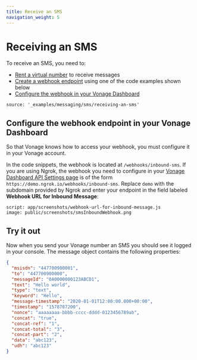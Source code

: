 ```yaml
---
title: Receive an SMS
navigation_weight: 5
---
```


# Receiving an SMS

To receive an SMS, you need to:

* [Rent a virtual number](/numbers/guides/number-management#rent-a-virtual-number) to receive messages
* [Create a webhook endpoint](/messaging/sms/code-snippets/before-you-begin#webhooks) using one of the code examples shown below
* [Configure the webhook in your Vonage Dashboard](#configure-the-webhook-endpoint-in-your-vonage-dashboard)


```code_snippets
source: '_examples/messaging/sms/receiving-an-sms'
```

## Configure the webhook endpoint in your Vonage Dashboard

So that Vonage knows how to access your webhook, you must configure it in your Vonage account.

In the code snippets, the webhook is located at `/webhooks/inbound-sms`. If you are using Ngrok, the webhook you need to configure in your [Vonage Dashboard API Settings page](https://dashboard.nexmo.com/settings) is of the form `https://demo.ngrok.io/webhooks/inbound-sms`. Replace `demo` with the subdomain provided by Ngrok and enter your endpoint in the field labeled **Webhook URL for Inbound Message**:

```screenshot
script: app/screenshots/webhook-url-for-inbound-message.js
image: public/screenshots/smsInboundWebhook.png
```

## Try it out

Now when you send your Vonage number an SMS you should see it logged in your console. The message object contains the following properties:

```json
{
  "msisdn": "447700900001",
  "to": "447700900000",
  "messageId": "0A0000000123ABCD1",
  "text": "Hello world",
  "type": "text",
  "keyword": "Hello",
  "message-timestamp": "2020-01-01T12:00:00.000+00:00",
  "timestamp": "1578787200",
  "nonce": "aaaaaaaa-bbbb-cccc-dddd-0123456789ab",
  "concat": "true",
  "concat-ref": "1",
  "concat-total": "3",
  "concat-part": "2",
  "data": "abc123",
  "udh": "abc123"
}
```
